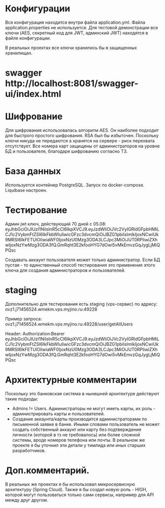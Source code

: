 
# Конфигурации
Вся конфигурация находится внутри файла application.yml. Файла application.properties не используется.
Для тестовой демонстрации все ключи (AES, секретный код для JWT, админский JWT) находятся в файле конфигурации.

В реальных проектах все ключи хранились бы в защищенных хранилищах.


# swagger http://localhost:8081/swagger-ui/index.html


# Шифрование
Для шифрования использовалась алгоритм AES. Он наиболее подходит для быстрого простого шифрования. RSA был бы избыточен.
Поскольку ключи никуда не передаются а хранятся на сервере - риск перехвата отсутствует.
Все номера карт защищены от администраторов на уровне БД и пользователя, благодаря шифрованию согласно ТЗ.


# База данных
Используется контейнер PostgreSQL. Запуск по docker-compose. Liquibase настроен.


# Тестирование
Админ jwt ключ, действующий 70 дней с 05.08:
eyJhbGciOiJIUzI1NiIsInR5cCI6IkpXVCJ9.eyJzdWIiOiJVc2VyIGRldGFpbHMiLCJ1c2VybmFtZSI6IkFkbWluIiwicGFzc3dvcmQiOiJBZG1pbiIsImlkIjoxNCwiUk9MRSI6IkFETUlOIiwiaWF0IjoxNzU0Mzg3ODA3LCJpc3MiOiJUT0RPIiwiZXhwIjoxNzYwMzg3ODA3fQ.GmRqht3E2kfooHYG7dOwi5vMkEmvzGqJygLjMiQPQsc

Создавать аккаунт пользователя может только администратор. Если БД пустая - то единственный способ тестирования это применения этого ключа для создания администраторов и пользователей.


# staging
Дополнительно для тестирования есть staging (vps-сервис) по адресу: ovz1.j71456524.wmekm.vps.myjino.ru:49228

Пример запроса: ovz1.j71456524.wmekm.vps.myjino.ru:49228/user/getAllUsers

Header: Authorization:Bearer eyJhbGciOiJIUzI1NiIsInR5cCI6IkpXVCJ9.eyJzdWIiOiJVc2VyIGRldGFpbHMiLCJ1c2VybmFtZSI6IkFkbWluIiwicGFzc3dvcmQiOiJBZG1pbiIsImlkIjoxNCwiUk9MRSI6IkFETUlOIiwiaWF0IjoxNzU0Mzg3ODA3LCJpc3MiOiJUT0RPIiwiZXhwIjoxNzYwMzg3ODA3fQ.GmRqht3E2kfooHYG7dOwi5vMkEmvzGqJygLjMiQPQsc


# Архитектурные комментарии
Поскольку это банковская система в нынешней архитектуре действуют такие подходы:
- Admins != Users. Администраторы не могут иметь карты, их роль - администрировать карты и пользователей.
- Создание аккаунта/карты производится администраторами по письменной заявке в банке. Иными словами пользователь не может создать собственный аккаунт или карту без подтверждения личности (которой в тз
  не требовалось) или более сложной системы, вроде номеров телефона или почты. В реальном же проекте я бы уточнил эти детали у тимлида или иных старших разработчиков.


# Доп.комментарий.
В реальных же проектах я бы использовал микросервисную архитектуру (Spring Cloud). Также я бы создал новую роль - HIGH, которой могут пользоваться только сами сервисы, например для API между друг другом.

